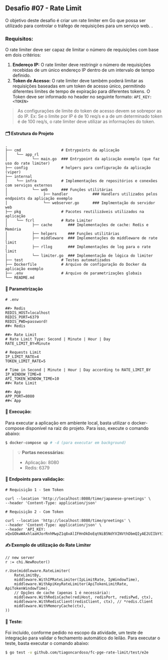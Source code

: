 ## Desafio #07 - Rate Limit

O objetivo deste desafio é criar um rate limiter em Go que possa ser utilizado para controlar o tráfego de requisições para um serviço web. .

### Requisitos:

O rate limiter deve ser capaz de limitar o número de requisições com base em dois critérios:
 
1. **Endereço IP:** O rate limiter deve restringir o número de requisições recebidas de um único endereço IP dentro de um intervalo de tempo definido.
2. **Token de Acesso:** O rate limiter deve também poderá limitar as requisições baseadas em um token de acesso único, permitindo diferentes limites de tempo de expiração para diferentes tokens. O Token deve ser informado no header no seguinte formato: `API_KEY: <TOKEN>` 
> As configurações de limite do token de acesso devem se sobrepor as do IP. Ex: Se o limite por IP é de 10 req/s e a de um determinado token é de 100 req/s, o rate limiter deve utilizar as informações do token.

#### 🗂️ Estrutura do Projeto
    .
    ├── cmd                  # Entrypoints da aplicação
    │    └── app_rl
    │           └── main.go  ### Entrypoint da aplicação exemplo (que faz uso do rate limiter)
    ├── config               # helpers para configuração da aplicação (viper)
    ├── internal
    │    └── infra           # Implementações de repositórios e conexões com serviços externos
    │           └── web      ### Funções utilitárias
    │                ├── handler           ### Handlers utilizados pelos endpoints da aplicação exemplo
    │                └── webserver.go      ### Implmentação do servidor web
    ├── pkg                  # Pacotes reutilizáveis utilizados na aplicação
    │    └── fcrl            # Rate Limiter
    │           ├── cache       ### Implementações de cache: Redis e Memória
    │           ├── helpers     ### Funções utilitárias
    │           ├── middleware  ### Implementações do middleware de rate limit
    │           ├── rllog       ### Implementações de log para o rate limit
    │           └── limiter.go  ### Implementação de lógica do limiter
    ├── test                 # Testes automatizados
    ├── Dockerfile           # Arquivo de configuração do Docker da aplicação exemplo
    ├── .env                 # Arquivo de parametrizações globais
    └── README.md

#### 🧭 Parametrização

```dotenv
# .env

##> Redis
REDIS_HOST=localhost
REDIS_PORT=6379
REDIS_PWD=password!
##< Redis

##> Rate Limit
# Rate Limit Type: Second | Minute | Hour | Day
RATE_LIMIT_BY=Minute

# Requests Limit
IP_LIMIT_RATE=4
TOKEN_LIMIT_RATE=5

# Time in Second | Minute | Hour | Day according to RATE_LIMIT_BY
IP_WINDOW_TIME=8
API_TOKEN_WINDOW_TIME=10
##< Rate Limit

##> App
APP_PORT=8080
##< App
```

#### 🚀 Execução:
Para executar a aplicação em ambiente local, basta utilizar o docker-compose disponível na raiz do projeto. Para isso, execute o comando abaixo:
```bash
$ docker-compose up # -d (para executar em background)
```

> 💡 **Portas necessárias:**
> - Aplicação: 8080
> - Redis: 6379

#### 📝 Endpoints para validação:

```shell
# Requisição 1 - Sem Token

curl --location 'http://localhost:8080/time/japanese-greetings' \
--header 'Content-Type: application/json'
```

```shell
# Requisição 2 - Com Token

curl --location 'http://localhost:8080/time/greetings' \
--header 'Content-Type: application/json' \
--header 'API_KEY: xQxGOkwWAxhlaaHJorRnhMwpZ1q8xAlIFHnOkDoEqtNiB5NdYXINVthDbmQIyAE2UIIbYt1SqQ4Ych0MG9EJLftbulvm6gH5IqO9e18MWTyAwcmQkBD4ZW8OMvRgKxnu'
```

#### ✍️ Exemplo de utilização do Rate Limiter

```gotemplate
// new server
r := chi.NewRouter()

r.Use(middleware.RateLimiter(
    RateLimitBy,
    middleware.WithIPRateLimiter(IpLimitRate, IpWindowTime),
    middleware.WithApiKeyRateLimiter(ApiTokenLimitRate, ApiTokenWindowTime),
	// Opções de cache (apenas 1 é necessária):
    middleware.WithRedisCache(rediHost, redisPort, redisPwd, ctx),
    middleware.WithRedisClient(redisClient, ctx), // *redis.Client
    middleware.WithMemoryCache(ctx),
))
```

#### 🧪 Teste:

Foi incluído, conforme pedido no escopo da atividade, um teste de integração para validar o fechamento automático do leilão. Para executar o teste, basta executar o comando abaixo:

```bash
$ go test -v github.com/tiagoncardoso/fc-pge-rate-limit/test/e2e
```